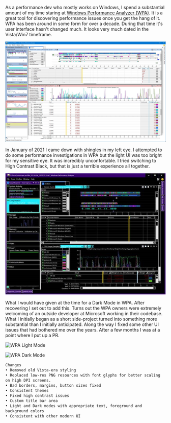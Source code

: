As a performance dev who mostly works on Windows, I spend a substantial amount of my time staring at [Windows Performance Analyzer (WPA)](https://docs.microsoft.com/en-us/windows-hardware/test/wpt/windows-performance-analyzer).  It is a great tool for discovering performance issues once you get the hang of it. WPA has been around in some form for over a decade.  During that time it's user interface hasn't changed much.  It looks very much dated in the Vista/Win7 timeframe.

![WPA Current UI](/assets/images/WPA_Old.jpg)

In January of 2021 I came down with shingles in my left eye.  I attempted to do some performance investigations in WPA but the light UI was too bright for my sensitive eye.  It was incredibly unconfortable.  I tried switching to High Contrast Black, but that is just a terrible experience all together.

![WPA Current High Contrast Black](/assets/images/WPA_HighContrastBlack.jpg)

What I would have given at the time for a Dark Mode in WPA.  After recovering I set out to add this.  Turns out the WPA owners were extremely welcoming of an outside developer at Microsoft working in their codebase.  What I initially began as a short side-project turned into something more substantial than I initially anticipated.  Along the way I fixed some other UI issues that had bothered me over the years.  After a few months I was at a point where I put up a PR.

![WPA Light Mode](/assets/images/WWPA_LightMode.jpg)

![WPA Dark Mode](/assets/images/WWPA_DarkMode.jpg)

	Changes
	• Removed old Vista-era styling
	• Replaced low-res PNG resources with font glyphs for better scaling on high DPI screens.
	• Bad borders, margins, button sizes fixed
	• Consistent themes
	• Fixed high contrast issues
	• Custom title bar area
	• Light and Dark modes with appropriate text, foreground and background colors
	• Consistent with other modern UI
